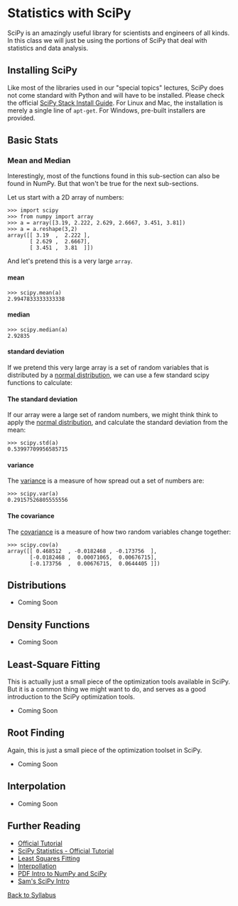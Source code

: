 # Statistics with SciPy

SciPy is an amazingly useful library for scientists and engineers of all kinds. In this class we will just be using the portions of SciPy that deal with statistics and data analysis.

## Installing SciPy

Like most of the libraries used in our "special topics" lectures, SciPy does not come standard with Python and will have to be installed. Please check the official [SciPy Stack Install Guide](http://www.scipy.org/install.html). For Linux and Mac, the installation is merely a single line of `apt-get`. For Windows, pre-built installers are provided.

## Basic Stats

### Mean and Median

Interestingly, most of the functions found in this sub-section can also be found in NumPy. But that won't be true for the next sub-sections.

Let us start with a 2D array of numbers:

    >>> import scipy
    >>> from numpy import array
    >>> a = array([3.19, 2.222, 2.629, 2.6667, 3.451, 3.81])
    >>> a = a.reshape(3,2)
    array([[ 3.19  ,  2.222 ],
           [ 2.629 ,  2.6667],
           [ 3.451 ,  3.81  ]])

And let's pretend this is a very large `array`.

#### mean

    >>> scipy.mean(a)
    2.9947833333333338

#### median

    >>> scipy.median(a)
    2.92835

#### standard deviation

If we pretend this very large array is a set of random variables that is distributed by a [normal distribution](https://en.wikipedia.org/wiki/Normal_distribution), we can use a few standard scipy functions to calculate:

#### The standard deviation

If our array were a large set of random numbers, we might think think to apply the [normal distribution](https://en.wikipedia.org/wiki/Normal_distribution), and calculate the standard deviation from the mean:

    >>> scipy.std(a)
    0.53997709956585715

#### variance

The [variance](https://en.wikipedia.org/wiki/Variance) is a measure of how spread out a set of numbers are:
    
    >>> scipy.var(a)
    0.29157526805555556

#### The covariance

The [covariance](https://en.wikipedia.org/wiki/Covariance) is a measure of how two random variables change together:

    >>> scipy.cov(a)
    array([[ 0.468512  , -0.0182468 , -0.173756  ],
           [-0.0182468 ,  0.00071065,  0.00676715],
           [-0.173756  ,  0.00676715,  0.0644405 ]])

## Distributions

 * Coming Soon

## Density Functions

 * Coming Soon

## Least-Square Fitting

This is actually just a small piece of the optimization tools available in SciPy. But it is a common thing we might want to do, and serves as a good introduction to the SciPy optimization tools.

 * Coming Soon

## Root Finding

Again, this is just a small piece of the optimization toolset in SciPy.

 * Coming Soon

## Interpolation

 * Coming Soon


## Further Reading

 * [Official Tutorial](http://docs.scipy.org/doc/scipy/reference/tutorial/)
 * [SciPy Statistics - Official Tutorial](http://docs.scipy.org/doc/scipy/reference/tutorial/stats.html)
 * [Least Squares Fitting](http://docs.scipy.org/doc/scipy/reference/tutorial/optimize.html#least-square-fitting-leastsq)
 * [Interpollation](http://docs.scipy.org/doc/scipy/reference/tutorial/interpolate.html)
 * [PDF Intro to NumPy and SciPy](http://www.engr.ucsb.edu/~shell/che210d/numpy.pdf)
 * [Sam's SciPy Intro](http://www.sam.math.ethz.ch/~raoulb/teaching/PythonTutorial/intro_scipy.html)

[Back to Syllabus](../../README.md)
